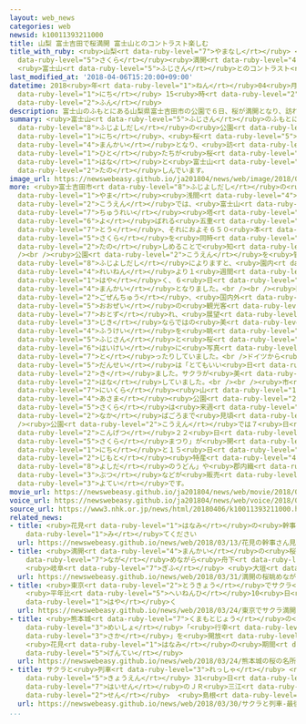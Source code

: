 ```yaml
---
layout: web_news
categories: web
newsid: k10011393211000
title: 山梨 富士吉田で桜満開 富士山とのコントラスト楽しむ
title_with_ruby: <ruby>山梨<rt data-ruby-level="7">やまなし</rt></ruby> <ruby>富士吉田<rt data-ruby-level="8">ふじよしだ</rt></ruby>で<ruby>桜<rt
  data-ruby-level="5">さくら</rt></ruby><ruby>満開<rt data-ruby-level="4">まんかい</rt></ruby>
  <ruby>富士山<rt data-ruby-level="5">ふじさん</rt></ruby>とのコントラスト<ruby>楽<rt data-ruby-level="2">たの</rt></ruby>しむ
last_modified_at: '2018-04-06T15:20:00+09:00'
datetime: 2018<ruby>年<rt data-ruby-level="1">ねん</rt></ruby>04<ruby>月<rt data-ruby-level="1">がつ</rt></ruby>06<ruby>日<rt
  data-ruby-level="1">にち</rt></ruby> 15<ruby>時<rt data-ruby-level="2">じ</rt></ruby>20<ruby>分<rt
  data-ruby-level="2">ふん</rt></ruby>
description: 富士山のふもとにある山梨県富士吉田市の公園で６日、桜が満開となり、訪れた人たちが桜の花と富士山のコントラストを楽しんでいます。
summary: <ruby>富士山<rt data-ruby-level="5">ふじさん</rt></ruby>のふもとにある<ruby>山梨県<rt data-ruby-level="7">やまなしけん</rt></ruby><ruby>富士吉田市<rt
  data-ruby-level="8">ふじよしだし</rt></ruby>の<ruby>公園<rt data-ruby-level="2">こうえん</rt></ruby>で６<ruby>日<rt
  data-ruby-level="1">にち</rt></ruby>、<ruby>桜<rt data-ruby-level="5">さくら</rt></ruby>が<ruby>満開<rt
  data-ruby-level="4">まんかい</rt></ruby>となり、<ruby>訪<rt data-ruby-level="7">おとず</rt></ruby>れた<ruby>人<rt
  data-ruby-level="1">ひと</rt></ruby>たちが<ruby>桜<rt data-ruby-level="5">さくら</rt></ruby>の<ruby>花<rt
  data-ruby-level="1">はな</rt></ruby>と<ruby>富士山<rt data-ruby-level="5">ふじさん</rt></ruby>のコントラストを<ruby>楽<rt
  data-ruby-level="2">たの</rt></ruby>しんでいます。
image_url: https://newswebeasy.github.io/ja201804/news/web/image/2018/04/06/K10011393211_1804061513_1804061520_01_03.jpg
more: <ruby>富士吉田市<rt data-ruby-level="8">ふじよしだし</rt></ruby>の<ruby>新倉<rt data-ruby-level="7">にいくら</rt></ruby><ruby>山<rt
  data-ruby-level="1">やま</rt></ruby><ruby>浅間<rt data-ruby-level="4">あさま</rt></ruby><ruby>公園<rt
  data-ruby-level="2">こうえん</rt></ruby>では、<ruby>富士山<rt data-ruby-level="5">ふじさん</rt></ruby>と「<ruby>忠霊<rt
  data-ruby-level="7">ちゅうれい</rt></ruby><ruby>塔<rt data-ruby-level="7">とう</rt></ruby>」と<ruby>呼<rt
  data-ruby-level="6">よ</rt></ruby>ばれる<ruby>五重<rt data-ruby-level="7">ごじゅう</rt></ruby>の<ruby>塔<rt
  data-ruby-level="7">とう</rt></ruby>、それにおよそ６５０<ruby>本<rt data-ruby-level="1">ほん</rt></ruby>の<ruby>桜<rt
  data-ruby-level="5">さくら</rt></ruby>を<ruby>同時<rt data-ruby-level="2">どうじ</rt></ruby>に<ruby>楽<rt
  data-ruby-level="2">たの</rt></ruby>しめることで<ruby>知<rt data-ruby-level="2">し</rt></ruby>られています。<br
  /><br /><ruby>公園<rt data-ruby-level="2">こうえん</rt></ruby>を<ruby>管理<rt data-ruby-level="4">かんり</rt></ruby>する<ruby>富士吉田市<rt
  data-ruby-level="8">ふじよしだし</rt></ruby>によりますと、<ruby>園内<rt data-ruby-level="2">えんない</rt></ruby>のソメイヨシノは<ruby>例年<rt
  data-ruby-level="4">れいねん</rt></ruby>より１<ruby>週間<rt data-ruby-level="2">しゅうかん</rt></ruby>ほど<ruby>早<rt
  data-ruby-level="1">はや</rt></ruby>く、６<ruby>日<rt data-ruby-level="1">にち</rt></ruby>に<ruby>満開<rt
  data-ruby-level="4">まんかい</rt></ruby>となりました。<br /><br /><ruby>園内<rt data-ruby-level="2">えんない</rt></ruby>では<ruby>午前中<rt
  data-ruby-level="2">ごぜんちゅう</rt></ruby>、<ruby>国内外<rt data-ruby-level="2">こくないがい</rt></ruby>から<ruby>大勢<rt
  data-ruby-level="5">おおぜい</rt></ruby>の<ruby>観光客<rt data-ruby-level="4">かんこうきゃく</rt></ruby>などが<ruby>訪<rt
  data-ruby-level="7">おとず</rt></ruby>れ、<ruby>展望<rt data-ruby-level="6">てんぼう</rt></ruby>デッキからこの<ruby>時期<rt
  data-ruby-level="3">じき</rt></ruby>ならではの<ruby>美<rt data-ruby-level="3">うつく</rt></ruby>しい<ruby>風景<rt
  data-ruby-level="4">ふうけい</rt></ruby>を<ruby>眺<rt data-ruby-level="7">なが</rt></ruby>めたり、<ruby>富士山<rt
  data-ruby-level="5">ふじさん</rt></ruby>と<ruby>桜<rt data-ruby-level="5">さくら</rt></ruby>を<ruby>背景<rt
  data-ruby-level="6">はいけい</rt></ruby>に<ruby>写真<rt data-ruby-level="3">しゃしん</rt></ruby>を<ruby>撮<rt
  data-ruby-level="7">と</rt></ruby>ったりしていました。<br />ドイツから<ruby>訪<rt data-ruby-level="7">おとず</rt></ruby>れた<ruby>男性<rt
  data-ruby-level="5">だんせい</rt></ruby>は「とてもいい<ruby>日<rt data-ruby-level="1">ひ</rt></ruby>に<ruby>来<rt
  data-ruby-level="2">き</rt></ruby>ました。サクラが<ruby>美<rt data-ruby-level="3">うつく</rt></ruby>しくてすばらしいです」と<ruby>話<rt
  data-ruby-level="2">はな</rt></ruby>していました。<br /><br /><ruby>市<rt data-ruby-level="2">し</rt></ruby>によりますと、<ruby>新倉<rt
  data-ruby-level="7">にいくら</rt></ruby><ruby>山<rt data-ruby-level="1">やま</rt></ruby><ruby>浅間<rt
  data-ruby-level="4">あさま</rt></ruby><ruby>公園<rt data-ruby-level="2">こうえん</rt></ruby>の<ruby>桜<rt
  data-ruby-level="5">さくら</rt></ruby>は<ruby>来週<rt data-ruby-level="2">らいしゅう</rt></ruby><ruby>半<rt
  data-ruby-level="2">なか</rt></ruby>ばごろまで<ruby>見頃<rt data-ruby-level="7">みごろ</rt></ruby>だということです。<br
  /><ruby>公園<rt data-ruby-level="2">こうえん</rt></ruby>では７<ruby>日<rt data-ruby-level="1">にち</rt></ruby>から<ruby>今月<rt
  data-ruby-level="2">こんげつ</rt></ruby>２２<ruby>日<rt data-ruby-level="1">にち</rt></ruby>まで「<ruby>桜<rt
  data-ruby-level="5">さくら</rt></ruby>まつり」が<ruby>開<rt data-ruby-level="3">ひら</rt></ruby>かれ、１４<ruby>日<rt
  data-ruby-level="1">にち</rt></ruby>と１５<ruby>日<rt data-ruby-level="1">にち</rt></ruby>は<ruby>地元<rt
  data-ruby-level="2">じもと</rt></ruby><ruby>特産<rt data-ruby-level="4">とくさん</rt></ruby>の「<ruby>吉田<rt
  data-ruby-level="8">よしだ</rt></ruby>のうどん」や<ruby>郡内織<rt data-ruby-level="5">ぐんないおり</rt></ruby><ruby>物<rt
  data-ruby-level="3">ぶつ</rt></ruby>などが<ruby>販売<rt data-ruby-level="7">はんばい</rt></ruby>される<ruby>予定<rt
  data-ruby-level="3">よてい</rt></ruby>です。
movie_url: https://newswebeasy.github.io/ja201804/news/web/movie/2018/04/06/k10011393211_201804061513_201804061516.mp4
voice_url: https://newswebeasy.github.io/ja201804/news/web/voice/2018/04/06/k10011393211_201804061513_201804061516.mp3
source_url: https://www3.nhk.or.jp/news/html/20180406/k10011393211000.html
related_news:
- title: <ruby>花見<rt data-ruby-level="1">はなみ</rt></ruby>の<ruby>幹事<rt data-ruby-level="5">かんじ</rt></ruby>さん<ruby>見<rt
    data-ruby-level="1">み</rt></ruby>てください
  url: https://newswebeasy.github.io/news/web/2018/03/13/花見の幹事さん見てください
- title: <ruby>満開<rt data-ruby-level="4">まんかい</rt></ruby>の<ruby>桜<rt data-ruby-level="5">さくら</rt></ruby><ruby>眺<rt
    data-ruby-level="7">なが</rt></ruby>めながら<ruby>舟下<rt data-ruby-level="7">ふなくだ</rt></ruby>り
    <ruby>岐阜<rt data-ruby-level="7">ぎふ</rt></ruby> <ruby>大垣<rt data-ruby-level="7">おおがき</rt></ruby>
  url: https://newswebeasy.github.io/news/web/2018/03/31/満開の桜眺めながら舟下り-岐阜-大垣
- title: <ruby>東京<rt data-ruby-level="2">とうきょう</rt></ruby>でサクラ<ruby>満開<rt data-ruby-level="4">まんかい</rt></ruby>
    <ruby>平年比<rt data-ruby-level="5">へいねんひ</rt></ruby>10<ruby>日<rt data-ruby-level="1">にち</rt></ruby><ruby>早<rt
    data-ruby-level="1">はや</rt></ruby>く
  url: https://newswebeasy.github.io/news/web/2018/03/24/東京でサクラ満開-平年比10日早く
- title: <ruby>熊本城<rt data-ruby-level="7">くまもとじょう</rt></ruby>の<ruby>桜<rt data-ruby-level="5">さくら</rt></ruby>の<ruby>名所<rt
    data-ruby-level="3">めいしょ</rt></ruby>「<ruby>行幸<rt data-ruby-level="8">みゆき</rt></ruby><ruby>坂<rt
    data-ruby-level="3">さか</rt></ruby>」を<ruby>開放<rt data-ruby-level="3">かいほう</rt></ruby>
    <ruby>花見<rt data-ruby-level="1">はなみ</rt></ruby>の<ruby>期間<rt data-ruby-level="3">きかん</rt></ruby><ruby>限定<rt
    data-ruby-level="5">げんてい</rt></ruby>
  url: https://newswebeasy.github.io/news/web/2018/03/24/熊本城の桜の名所行幸坂を開放-花見の期間限定
- title: サクラと<ruby>列車<rt data-ruby-level="3">れっしゃ</rt></ruby> <ruby>最後<rt data-ruby-level="4">さいご</rt></ruby>の<ruby>共演<rt
    data-ruby-level="5">きょうえん</rt></ruby> 31<ruby>日<rt data-ruby-level="1">にち</rt></ruby><ruby>廃線<rt
    data-ruby-level="7">はいせん</rt></ruby>のＪＲ<ruby>三江<rt data-ruby-level="7">みえ</rt></ruby><ruby>線<rt
    data-ruby-level="2">せん</rt></ruby>  <ruby>島根<rt data-ruby-level="3">しまね</rt></ruby>
  url: https://newswebeasy.github.io/news/web/2018/03/30/サクラと列車-最後の共演-31日廃線のJR三江線-島根
...
```


